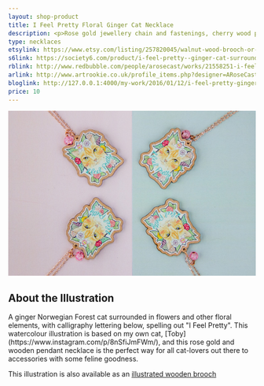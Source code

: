 ```yaml
---
layout: shop-product
title: I Feel Pretty Floral Ginger Cat Necklace
description: <p>Rose gold jewellery chain and fastenings, cherry wood pendant printed with a watercolour illustration with protective gloss seal. Hand assembled with a pink decorative bead.</p>
type: necklaces
etsylink: https://www.etsy.com/listing/257820045/walnut-wood-brooch-or-rose-gold-necklace
s6link: https://society6.com/product/i-feel-pretty--ginger-cat-surrounded-by-flowers_print#1=45
rblink: http://www.redbubble.com/people/arosecast/works/21558251-i-feel-pretty-watercolour-illustration-of-a-ginger-cat-surrounded-by-flowers
arlink: http://www.artrookie.co.uk/profile_items.php?designer=ARoseCast&design=9092
bloglink: http://127.0.0.1:4000/my-work/2016/01/12/i-feel-pretty-ginger-cat.html
price: 10
---
```


<div class="carosel">
    <img src="/assets/shop/pretty-cat-floral-rose-gold-wooden-necklace.jpg" alt="I Feel Pretty - Rose Gold and Wooden Pendant Necklace with a printed illustration of a ginger cat surrounded by flowers, with calligraphy lettering below, hand-made by A Rose Cast" title="I Feel Pretty - Rose Gold and Wooden Pendant Necklace with a printed illustration of a ginger cat surrounded by flowers, with calligraphy lettering below, hand-made by @arosecast">
</div>

<h2>About the Illustration</h2>
A ginger Norwegian Forest cat surrounded in flowers and other floral elements, with calligraphy lettering below, spelling out &quot;I Feel Pretty&quot;. This watercolour illustration is based on my own cat, [Toby](https://www.instagram.com/p/8nSfiJmFWm/), and this rose gold and wooden pendant necklace is the perfect way for all cat-lovers out there to accessories with some feline goodness.

This illustration is also available as an [illustrated wooden brooch](/shop/i-feel-pretty-floral-ginger-cat-wooden-brooch.html)